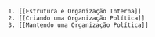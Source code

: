 
	1. [[Estrutura e Organização Interna]]
	2. [[Criando uma Organização Política]]
	3. [[Mantendo uma Organização Política]]